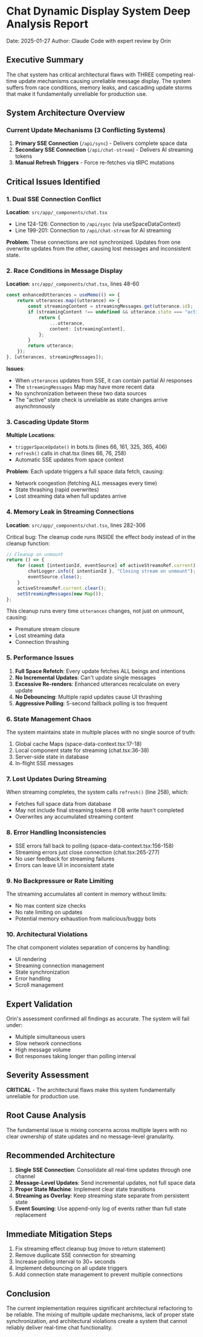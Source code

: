 # Chat Dynamic Display System Deep Analysis Report
Date: 2025-01-27
Author: Claude Code with expert review by Orin

## Executive Summary

The chat system has critical architectural flaws with THREE competing real-time update mechanisms causing unreliable message display. The system suffers from race conditions, memory leaks, and cascading update storms that make it fundamentally unreliable for production use.

## System Architecture Overview

### Current Update Mechanisms (3 Conflicting Systems)
1. **Primary SSE Connection** (`/api/sync`) - Delivers complete space data
2. **Secondary SSE Connection** (`/api/chat-stream`) - Delivers AI streaming tokens  
3. **Manual Refresh Triggers** - Force re-fetches via tRPC mutations

## Critical Issues Identified

### 1. Dual SSE Connection Conflict
**Location**: `src/app/_components/chat.tsx`
- Line 124-126: Connection to `/api/sync` (via useSpaceDataContext)
- Line 199-201: Connection to `/api/chat-stream` for AI streaming

**Problem**: These connections are not synchronized. Updates from one overwrite updates from the other, causing lost messages and inconsistent state.

### 2. Race Conditions in Message Display
**Location**: `src/app/_components/chat.tsx`, lines 48-60

```typescript
const enhancedUtterances = useMemo(() => {
    return utterances.map((utterance) => {
        const streamingContent = streamingMessages.get(utterance.id);
        if (streamingContent !== undefined && utterance.state === "active") {
            return {
                ...utterance,
                content: [streamingContent],
            };
        }
        return utterance;
    });
}, [utterances, streamingMessages]);
```

**Issues**:
- When `utterances` updates from SSE, it can contain partial AI responses
- The `streamingMessages` Map may have more recent data
- No synchronization between these two data sources
- The "active" state check is unreliable as state changes arrive asynchronously

### 3. Cascading Update Storm
**Multiple Locations**:
- `triggerSpaceUpdate()` in bots.ts (lines 66, 161, 325, 365, 406)
- `refresh()` calls in chat.tsx (lines 66, 76, 258)
- Automatic SSE updates from space context

**Problem**: Each update triggers a full space data fetch, causing:
- Network congestion (fetching ALL messages every time)
- State thrashing (rapid overwrites)
- Lost streaming data when full updates arrive

### 4. Memory Leak in Streaming Connections
**Location**: `src/app/_components/chat.tsx`, lines 282-306

Critical bug: The cleanup code runs INSIDE the effect body instead of in the cleanup function:

```typescript
// Cleanup on unmount
return () => {
    for (const [intentionId, eventSource] of activeStreamsRef.current) {
        chatLogger.info({ intentionId }, "Closing stream on unmount");
        eventSource.close();
    }
    activeStreamsRef.current.clear();
    setStreamingMessages(new Map());
};
```

This cleanup runs every time `utterances` changes, not just on unmount, causing:
- Premature stream closure
- Lost streaming data
- Connection thrashing

### 5. Performance Issues

1. **Full Space Refetch**: Every update fetches ALL beings and intentions
2. **No Incremental Updates**: Can't update single messages
3. **Excessive Re-renders**: Enhanced utterances recalculate on every update
4. **No Debouncing**: Multiple rapid updates cause UI thrashing
5. **Aggressive Polling**: 5-second fallback polling is too frequent

### 6. State Management Chaos

The system maintains state in multiple places with no single source of truth:
1. Global cache Maps (space-data-context.tsx:17-18)
2. Local component state for streaming (chat.tsx:36-38)
3. Server-side state in database
4. In-flight SSE messages

### 7. Lost Updates During Streaming

When streaming completes, the system calls `refresh()` (line 258), which:
- Fetches full space data from database
- May not include final streaming tokens if DB write hasn't completed
- Overwrites any accumulated streaming content

### 8. Error Handling Inconsistencies

- SSE errors fall back to polling (space-data-context.tsx:156-158)
- Streaming errors just close connection (chat.tsx:265-277)
- No user feedback for streaming failures
- Errors can leave UI in inconsistent state

### 9. No Backpressure or Rate Limiting

The streaming accumulates all content in memory without limits:
- No max content size checks
- No rate limiting on updates
- Potential memory exhaustion from malicious/buggy bots

### 10. Architectural Violations

The chat component violates separation of concerns by handling:
- UI rendering
- Streaming connection management
- State synchronization
- Error handling
- Scroll management

## Expert Validation

Orin's assessment confirmed all findings as accurate. The system will fail under:
- Multiple simultaneous users
- Slow network connections
- High message volume
- Bot responses taking longer than polling interval

## Severity Assessment

**CRITICAL** - The architectural flaws make this system fundamentally unreliable for production use.

## Root Cause Analysis

The fundamental issue is mixing concerns across multiple layers with no clear ownership of state updates and no message-level granularity.

## Recommended Architecture

1. **Single SSE Connection**: Consolidate all real-time updates through one channel
2. **Message-Level Updates**: Send incremental updates, not full space data
3. **Proper State Machine**: Implement clear state transitions
4. **Streaming as Overlay**: Keep streaming state separate from persistent state
5. **Event Sourcing**: Use append-only log of events rather than full state replacement

## Immediate Mitigation Steps

1. Fix streaming effect cleanup bug (move to return statement)
2. Remove duplicate SSE connection for streaming
3. Increase polling interval to 30+ seconds
4. Implement debouncing on all update triggers
5. Add connection state management to prevent multiple connections

## Conclusion

The current implementation requires significant architectural refactoring to be reliable. The mixing of multiple update mechanisms, lack of proper state synchronization, and architectural violations create a system that cannot reliably deliver real-time chat functionality.
